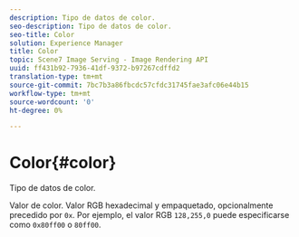```yaml
---
description: Tipo de datos de color.
seo-description: Tipo de datos de color.
seo-title: Color
solution: Experience Manager
title: Color
topic: Scene7 Image Serving - Image Rendering API
uuid: ff431b92-7936-41df-9372-b97267cdffd2
translation-type: tm+mt
source-git-commit: 7bc7b3a86fbcdc57cfdc31745fae3afc06e44b15
workflow-type: tm+mt
source-wordcount: '0'
ht-degree: 0%

---
```



# Color{#color}

Tipo de datos de color.

Valor de color. Valor RGB hexadecimal y empaquetado, opcionalmente precedido por `0x`. Por ejemplo, el valor RGB `128,255,0` puede especificarse como `0x80ff00` o `80ff00`.
